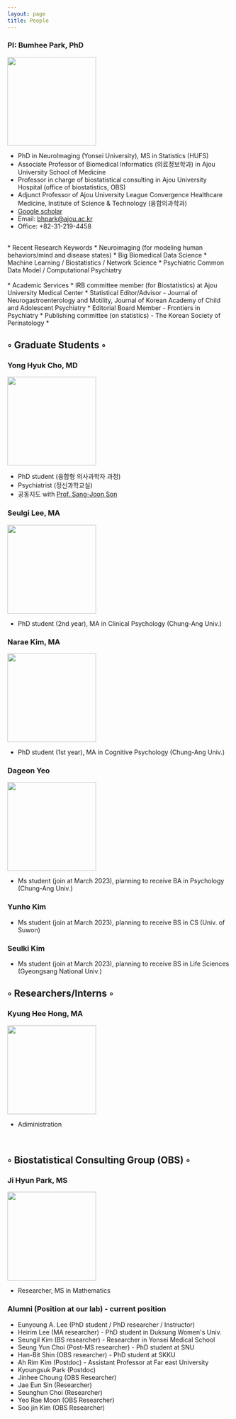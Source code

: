 ```yaml
---
layout: page
title: People
---
```


### PI: Bumhee Park, PhD

<img src="../assets/img/profe.png" style="width: 200px;"/><br>
 * PhD in NeuroImaging (Yonsei University), MS in Statistics (HUFS)
 * Associate Professor of Biomedical Informatics (의료정보학과) in Ajou University School of Medicine <br>
 * Professor in charge of biostatistical consulting in Ajou University Hospital (office of biostatistics, OBS) <br>
 * Adjunct Professor of Ajou University League Convergence Healthcare Medicine, Institute of Science & Technology (융합의과학과) <br>
 * [Google scholar](https://scholar.google.com/citations?hl=ko&user=mBLSN20AAAAJ)
 * Email: [bhpark@ajou.ac.kr](bhpark@ajou.ac.kr)<br>
 * Office: +82-31-219-4458<br>
 <br>
 * Recent Research Keywords 
   * Neuroimaging (for modeling human behaviors/mind and disease states)
   * Big Biomedical Data Science
   * Machine Learning / Biostatistics / Network Science
   * Psychiatric Common Data Model / Computational Psychiatry <br>
 <br>
 * Academic Services
   * IRB committee member (for Biostatistics) at Ajou University Medical Center
   * Statistical Editor/Advisor - Journal of Neurogastroenterology and Motility, Journal of Korean Academy of Child and Adolescent Psychiatry
   * Editorial Board Member - Frontiers in Psychiatry
   * Publishing committee (on statistics) - The Korean Society of Perinatology
   * 

## ◦ Graduate Students ◦
### Yong Hyuk Cho, MD
<img src="../assets/img/yonghyuk.png" style="width: 200px;" class="img-circle avatar;"/><br>
* PhD student (융합형 의사과학자 과정)
* Psychiatrist (정신과학교실)
* 공동지도 with [Prof. Sang-Joon Son](https://successfulaging.github.io/)

### Seulgi Lee, MA
<img src="../assets/img/seulgi.png" style="width: 200px;" class="img-circle avatar;"/><br>
* PhD student (2nd year), MA in Clinical Psychology (Chung-Ang Univ.)

### Narae Kim, MA
<img src="../assets/img/narae.png" style="width: 200px;" class="img-circle avatar;"/><br>
* PhD student (1st year), MA in Cognitive Psychology (Chung-Ang Univ.)

### Dageon Yeo
<img src="../assets/img/yeodageon.jpeg" style="width: 200px;" class="img-circle avatar;"/><br>
* Ms student (join at March 2023), planning to receive BA in Psychology (Chung-Ang Univ.)
 
### Yunho Kim 
* Ms student (join at March 2023), planning to receive BS in CS (Univ. of Suwon)

### Seulki Kim 
* Ms student (join at March 2023), planning to receive BS in Life Sciences (Gyeongsang National Univ.)

## ◦ Researchers/Interns ◦

### Kyung Hee Hong, MA
<img class="img-circle avatar" src="../assets/img/kyunghee.png" style="width: 200px;"/><br>
* Adiministration

<br>

## ◦ Biostatistical Consulting Group (OBS) ◦
 
### Ji Hyun Park, MS
<img src="../assets/img/jihyun.png" style="width: 200px;" class="img-circle avatar;"/><br>
* Researcher, MS in Mathematics

<!--
### Jisu Kim, MS
<img src="images/jisu.png" style="width: 200px;" class="img-circle avatar;"/><br>
* Researcher, MS in Statistics

### Sehee Jung, BS
<img src="images/sehee.JPEG" style="width: 200px;" class="img-circle avatar;"/><br>
* Researcher, BS in Statistics
-->

### Alumni (Position at our lab) - current position
* Eunyoung A. Lee (PhD student / PhD researcher / Instructor)
* Heirim Lee (MA researcher) - PhD student in Duksung Women's Univ.
* Seungil Kim (BS researcher) - Researcher in Yonsei Medical School
* Seung Yun Choi (Post-MS researcher) - PhD student at SNU 
* Han-Bit Shin (OBS researcher) - PhD student at SKKU
* Ah Rim Kim (Postdoc) - Assistant Professor at Far east University
* Kyoungsuk Park (Postdoc)
* Jinhee Choung (OBS Researcher)
* Jae Eun Sin (Researcher)
* Seunghun Choi (Researcher)
* Yeo Rae Moon (OBS Researcher)
* Soo jin Kim (OBS Researcher)
